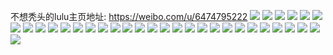 不想秃头的lulu主页地址: https://weibo.com/u/6474795222 
![](https://wx4.sinaimg.cn/mw2000/0074bA10gy1h8wgyxnuqrj30u01hc1fl.jpg) 
![](https://wx4.sinaimg.cn/mw2000/0074bA10gy1h88eq9ifzej31kw2dcx6p.jpg) 
![](https://wx4.sinaimg.cn/mw2000/0074bA10ly1h7htjr7fwhj30wi1ycnpd.jpg) 
![](https://wx4.sinaimg.cn/mw2000/0074bA10gy1h7aw21qh50j32c0340kjm.jpg) 
![](https://wx4.sinaimg.cn/mw2000/0074bA10gy1h6ocsrahcej30u01sytiy.jpg) 
![](https://wx4.sinaimg.cn/mw2000/0074bA10gy1h5zlcx9x1qj30u01hcahx.jpg) 
![](https://wx4.sinaimg.cn/mw2000/0074bA10gy1gyb2r8qd4xj30u0140106.jpg) 
![](https://wx4.sinaimg.cn/mw2000/0074bA10gy1gyb2r79xzsj30u0140aiu.jpg) 
![](https://wx4.sinaimg.cn/mw2000/0074bA10gy1gyb2radiawj31400u0qe2.jpg) 
![](https://wx4.sinaimg.cn/mw2000/0074bA10gy1gyb2rcx7rej30u014011y.jpg) 
![](https://wx4.sinaimg.cn/mw2000/0074bA10gy1gyb2rer78qj31400u016q.jpg) 
![](https://wx4.sinaimg.cn/mw2000/0074bA10gy1gyb2rg6b99j31400u07ew.jpg) 
![](https://wx4.sinaimg.cn/mw2000/0074bA10gy1gyb2rhhkc7j31400u0138.jpg) 
![](https://wx4.sinaimg.cn/mw2000/0074bA10gy1gyb2sh6gxej30u01syjux.jpg) 
![](https://wx4.sinaimg.cn/mw2000/0074bA10gy1guz1pmf8cfj60u0140wo402.jpg) 
![](https://wx4.sinaimg.cn/mw2000/0074bA10gy1guz1rxfemdj60sg35s7wh02.jpg) 
![](https://wx4.sinaimg.cn/mw2000/0074bA10gy1guz1pqk9bzj60sg1juket02.jpg) 
![](https://wx4.sinaimg.cn/mw2000/0074bA10gy1guz1pr6cqlj60u014un6v02.jpg) 
![](https://wx4.sinaimg.cn/mw2000/0074bA10gy1guz1pvqhdrj627w2yjnpd02.jpg) 
![](https://wx4.sinaimg.cn/mw2000/0074bA10gy1guz1pu1pwhj62dc35sx6p02.jpg) 
![](https://wx4.sinaimg.cn/mw2000/0074bA10gy1guz1pumwr7j60k02eon3d02.jpg) 
![](https://wx4.sinaimg.cn/mw2000/0074bA10gy1guz1pwc1qgj617c0k0gq202.jpg) 
![](https://wx4.sinaimg.cn/mw2000/0074bA10gy1guz1pxc7yhj62o03k0npd02.jpg) 
![](https://wx4.sinaimg.cn/mw2000/0074bA10gy1guvaa7wd0bj61400u0n0l02.jpg) 
![](https://wx4.sinaimg.cn/mw2000/0074bA10gy1guvaa8myelj61400u00uc02.jpg) 
![](https://wx4.sinaimg.cn/mw2000/0074bA10gy1guvaa9j9ayj61400u00v202.jpg) 
![](https://wx4.sinaimg.cn/mw2000/0074bA10gy1guvaab04mhj61400u07b902.jpg) 
![](https://wx4.sinaimg.cn/mw2000/0074bA10gy1guvaad2oc3j60k017ctbn02.jpg) 
![](https://wx4.sinaimg.cn/mw2000/0074bA10gy1guvaaeizhqj61400u0agp02.jpg) 
![](https://wx4.sinaimg.cn/mw2000/0074bA10gy1guvaa6n4e4j61400u0akj02.jpg) 
![](https://wx4.sinaimg.cn/mw2000/0074bA10gy1guvaac72u4j60u01400z402.jpg) 
![](https://wx4.sinaimg.cn/mw2000/0074bA10gy1guvaafeoafj60u0140djn02.jpg) 
